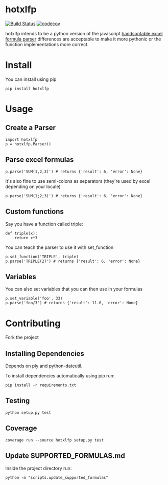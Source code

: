 # hotxlfp

[![Build Status](https://api.travis-ci.com/aidhound/hotxlfp.svg?branch=master)](https://app.travis-ci.com/github/aidhound/hotxlfp) [![codecov](https://codecov.io/gh/aidhound/hotxlfp/branch/master/graph/badge.svg)](https://codecov.io/gh/aidhound/hotxlfp)

hotxlfp intends to be a python version of the javascript [handsontable excel formula parser](https://github.com/handsontable/formula-parser) differences are acceptable to make it more pythonic or the function implementations more correct.

# Install

You can install using pip

    pip install hotxlfp

# Usage

## Create a Parser

    import hotxlfp
    p = hotxlfp.Parser()

## Parse excel formulas 

    p.parse('SUM(1,2,3)') # returns {'result': 6, 'error': None}

It's also fine to use semi-colons as separators (they're used by excel depending on your locale)

    p.parse('SUM(1;2;3)') # returns {'result': 6, 'error': None}

## Custom functions

Say you have a function called triple:

    def triple(x):
        return x*3

You can teach the parser to use it with set_function

    p.set_function('TRIPLE', triple)
    p.parse('TRIPLE(2)') # returns {'result': 6, 'error': None}

## Variables

You can also set variables that you can then use in your formulas

    p.set_variable('foo', 33)
    p.parse('foo/3') # returns {'result': 11.0, 'error': None}

# Contributing

Fork the project

## Installing Dependencies  
  
Depends on ply and python-dateutil.  
   
To install dependencies automatically using pip run:

    pip install -r requirements.txt
  
## Testing   

    python setup.py test

## Coverage

    coverage run --source hotxlfp setup.py test

## Update SUPPORTED_FORMULAS.md

Inside the project directory run:

    python -m "scripts.update_supported_formulas"
